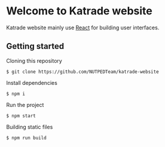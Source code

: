 # Welcome to Katrade website

Katrade website mainly use [React](https://github.com/facebook/react) for building user interfaces.

## Getting started
Cloning this repository
```
$ git clone https://github.com/NUTPEDTeam/katrade-website
```
Install dependencies
```
$ npm i
```
Run the project
```
$ npm start
```
Building static files
```
$ npm run build
```
